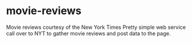 # movie-reviews
Movie reviews courtesy of the New York Times
Pretty simple web service call over to NYT to gather movie reviews and post data to the page. 
